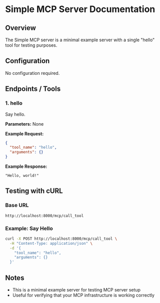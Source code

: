 # Simple MCP Server Documentation

## Overview
The Simple MCP server is a minimal example server with a single "hello" tool for testing purposes.

## Configuration
No configuration required.

## Endpoints / Tools

### 1. hello
Say hello.

**Parameters:** None

**Example Request:**
```json
{
  "tool_name": "hello",
  "arguments": {}
}
```

**Example Response:**
```
"Hello, world!"
```

## Testing with cURL

### Base URL
```
http://localhost:8000/mcp/call_tool
```

### Example: Say Hello
```bash
curl -X POST http://localhost:8000/mcp/call_tool \
  -H "Content-Type: application/json" \
  -d '{
    "tool_name": "hello",
    "arguments": {}
  }'
```

## Notes
- This is a minimal example server for testing MCP server setup
- Useful for verifying that your MCP infrastructure is working correctly